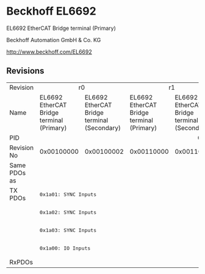 # Beckhoff EL6692

EL6692 EtherCAT Bridge terminal (Primary)

Beckhoff Automation GmbH & Co. KG

http://www.beckhoff.com/EL6692

## Revisions
<table>
<tr>
<td>Revision</td>
<td colspan=2 align="center">r0</td>
<td colspan=2 align="center">r1</td>
<td colspan=2 align="center">r2</td>
<td>r3</td>
<td>r4</td>
</tr>
<tr>
<td>Name</td>
<td>EL6692 EtherCAT Bridge terminal (Primary)</td>
<td>EL6692 EtherCAT Bridge terminal (Secondary)</td>
<td>EL6692 EtherCAT Bridge terminal (Primary)</td>
<td>EL6692 EtherCAT Bridge terminal (Secondary)</td>
<td>EL6692 EtherCAT Bridge terminal (Primary)</td>
<td colspan=3 align="center">EL6692 EtherCAT Bridge terminal (Secondary)</td>
</tr>
<tr>
<td>PID</td>
<td colspan=8 align="center">0x1a243052</td>
</tr>
<tr>
<td>Revision No</td>
<td>0x00100000</td>
<td>0x00100002</td>
<td>0x00110000</td>
<td>0x00110002</td>
<td>0x00120000</td>
<td>0x00120002</td>
<td>0x00130002</td>
<td>0x00140002</td>
</tr>
<tr>
<td>Same PDOs as</td>
<td colspan=8 align="center"></td>
</tr>
<tr>
<td rowspan=4 valign=top>TX PDOs</td>
<td colspan=8 align="left"><pre>0x1a01: SYNC Inputs</pre></td>
<td></td>
</tr>
<tr>
<td colspan=8 align="left"><pre>0x1a02: SYNC Inputs</pre></td>
</tr>
<tr>
<td colspan=8 align="left"><pre>0x1a03: SYNC Inputs</pre></td>
</tr>
<tr>
<td colspan=8 align="left"><pre>0x1a00: IO Inputs</pre></td>
</tr>
<tr>
<td>RxPDOs</td>
<td colspan=8 align="left"></td>
</tr>
</table>
